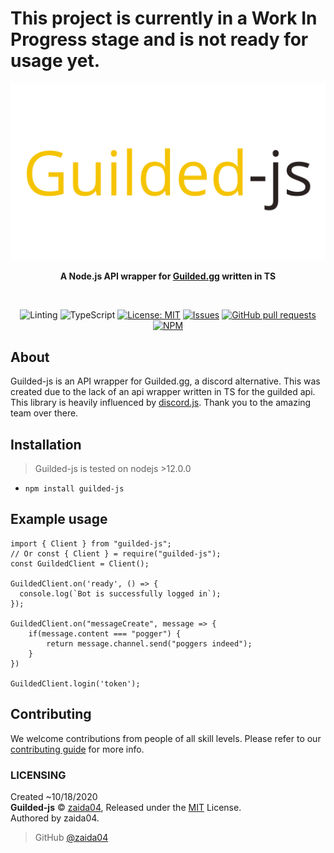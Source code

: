 # This project is currently in a Work In Progress stage and is not ready for usage yet.

<div align="center">
    <img src="readme-header.png" width="546" alt="Guilded-js"/>
    <p><b>A Node.js API wrapper for <a href="https://www.guilded.gg/">Guilded.gg</a> written in TS</b></p>
    <br />
    <p>
        <img src="https://github.com/zaida04/guilded-js/workflows/Linting/badge.svg" alt="Linting">
        <img src="https://github.com/zaida04/guilded-js/workflows/TypeScript/badge.svg" alt="TypeScript">
        <a href="https://opensource.org/licenses/MIT"><img src="https://img.shields.io/badge/License-MIT-yellow.svg" alt="License: MIT"></a>
        <a href="https://github.com/zaida04/guilded-js/issues"><img src="https://img.shields.io/github/issues-raw/zaida04/guilded-js.svg?maxAge=25000" alt="Issues"></a>
        <a href="https://github.com/zaida04/guilded-js/pulls"><img src="https://img.shields.io/github/issues-pr/zaida04/guilded-js.svg?style=flat" alt="GitHub pull requests"></a><br>
        <a href="https://npmjs.org/package/guilded-js"><img src="https://nodei.co/npm/guilded-js.png" alt="NPM"></a>
    </p>
</div>

## About

Guilded-js is an API wrapper for Guilded.gg, a discord alternative. This was created due to the lack of an api wrapper written in TS for the guilded api. This library is heavily influenced by [discord.js](https://github.com/discordjs/discord.js). Thank you to the amazing team over there.

## Installation

> Guilded-js is tested on nodejs >12.0.0  
- `npm install guilded-js`  

## Example usage

```
import { Client } from "guilded-js";
// Or const { Client } = require("guilded-js");
const GuildedClient = Client();

GuildedClient.on('ready', () => {
  console.log(`Bot is successfully logged in`);
});

GuildedClient.on("messageCreate", message => {
    if(message.content === "pogger") {
        return message.channel.send("poggers indeed");
    }
})

GuildedClient.login('token');
```

## Contributing

We welcome contributions from people of all skill levels. Please refer to our [contributing guide](https://github.com/zaida04/guilded-js/blob/master/.github/CONTRIBUTING.md) for more info.

### LICENSING  

Created ~10/18/2020  
**Guilded-js** © [zaida04](https://github.com/zaida04), Released under the [MIT](https://github.com/zaida04/guilded-js/blob/master/LICENSE) License.  
Authored by zaida04.

> GitHub [@zaida04](https://github.com/zaida04) 